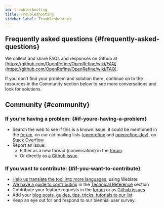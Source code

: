 ```yaml
---
id: troubleshooting
title: Troubleshooting
sidebar_label: Troubleshooting
---
```


## Frequently asked questions {#frequently-asked-questions}

We collect and share FAQs and responses on Github at [https://github.com/OpenRefine/OpenRefine/wiki/FAQ](https://github.com/OpenRefine/OpenRefine/wiki/FAQ).

If you don’t find your problem and solution there, continue on to the resources in the Community section below to see more conversations and look for solutions.  

## Community {#community}

### If you’re having a problem: {#if-youre-having-a-problem}
*   Search the web to see if this is a known issue: it could be mentioned in the [forum](https://forum.openrefine.org), on our old mailing lists ([openrefine](https://groups.google.com/forum/#!forum/openrefine) and
    [openrefine-dev](https://groups.google.com/forum/#!forum/openrefine-dev)), on [Stack Overflow](https://stackoverflow.com/questions/tagged/openrefine)
*   Report an issue: 
    *   Either as a new thread (conversation) in the [forum](https://forum.openrefine.org/).
    *   Or directly as [a Github issue](https://github.com/OpenRefine/OpenRefine/issues/new/choose).

### If you want to contribute: {#if-you-want-to-contribute}
*   [Help us translate the tool into more languages](../technical-reference/translating-ui), using Weblate
*   [We have a guide to contributing](../technical-reference/contributing) in the [Technical Reference](../technical-reference/technical-reference-index) section
*   Contribute your feature requests in the [forum](https://forum.openrefine.org) or as [Github issues](https://github.com/OpenRefine/OpenRefine/issues/new/choose)
*   Add your [blog posts, guides, tips, tricks, tutorials to our list](https://github.com/OpenRefine/OpenRefine/wiki/External-Resources)
*   Keep an eye out for and respond to our biennial user survey.
